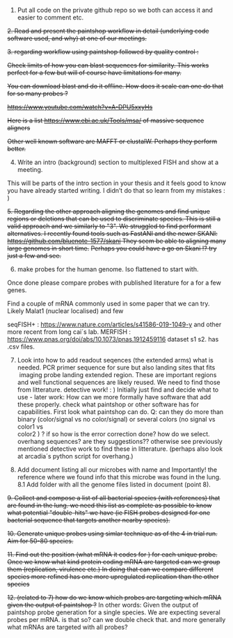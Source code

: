 1. Put all code on the private github repo so we both can access it and easier to comment etc.





~~2. Read and present the paintshop workflow  in detail (underlying code software used, and why) at one of our meetings.~~




~~3. regarding workflow using paintshop followed by quality control :~~

~~Check limits of how you can blast sequences for similarity. This works perfect for a few but will of course have limitations for many.~~

~~You can download blast and do it offline. How does it scale can one do that for so many probes ?~~

~~https://www.youtube.com/watch?v=A-DPU5xxyHs~~

~~Here is a list https://www.ebi.ac.uk/Tools/msa/  of massive sequence aligners~~

~~Other well known software are MAFFT or clustalW. Perhaps they perform better.~~ 



4. Write an intro (background)  section to multiplexed FISH and show at a meeting.

This will be parts of the intro section in your thesis and it feels good to know you have already started writing. I didn’t do that so learn from my mistakes : )



~~5. Regarding the other approach aligning the genomes and find unique regions or deletions that can be used to discriminate species. This is still a valid approach and we similarly to "3".  We struggled to find performant alternatives. I recently found tools such as FastANI and the newer SKANI:~~
~~https://github.com/bluenote-1577/skani They seem be able to aligning many large genomes in short time.~~
~~Perhaps you could have a go on Skani !? try just a few and see.~~



6. make probes for the human genome. Iso flattened to start with.

Once done please compare probes with published literature for a for a few genes.   

Find a couple of mRNA commonly used in some paper that we can try. Likely Malat1 (nuclear localised) and few 

seqFISH+ : https://www.nature.com/articles/s41586-019-1049-y and other more recent from long cai´s lab. 
MERFISH :  https://www.pnas.org/doi/abs/10.1073/pnas.1912459116     dataset s1 s2. has .csv files. 

7. Look into how to add readout seqences (the extended arms) what is needed. PCR primer sequence for sure but also landing sites that fits  imaging probe landing extended region.
 These are important regions and well functional sequences are likely reused. We need to find those from litterature. detective work! : )
 Initially just find and decide what to use - later work: How can we more formally have software that add these properly.
 check what paintshop or other software has for capabilities. 
 First look what paintshop can do. Q: can they do more than binary (color/signal vs no color/signal) or several colors (no signal vs color1 vs  
 color2 ) ? if so how is the error correction done?
 how do we select. overhang sequences? are they suggestions??  otherwise see previously mentioned detective work to find these in litterature.
 (perhaps also look at arcadia´s python script for overhang.)

8. Add document listing all our microbes with name and Importantly! the reference where we found info that this microbe was found in the lung.
8.1 Add folder with all the  genome files listed in document (point 8). 
 
~~9. Collect and compose a list of all bacterial species (with references) that are found in the lung. we need this list as complete as possible to know what potential "double-hits" we have (ie FISH probes designed for one bacterial sequence that targets another nearby species).~~

~~10. Generate unique probes using simlar technique as of the 4 in trial run. Aim for 50-80 species.~~

~~11.  Find out the position (what mRNA it codes for ) for each unique probe. Once we know what kind protein coding mRNA are targeted can we group them (replication, virulence etc.) In doing that can we compare different species more refined has one more upregulated replication than the other species~~

~~12. (related to 7)  how do we know which probes are targeting which mRNA given the output of paintshop ?~~
     In other words: Given the output of paintshop probe generation for a single species. We are expecting several probes per mRNA.
     is that so? can we double check that. and more generally what mRNAs are targeted with all probes?
      
